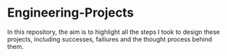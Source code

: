 # Engineering-Projects
In this repository, the aim is to highlight all the steps I took to design these projects, including successes, failiures and the thought process behind them. 

